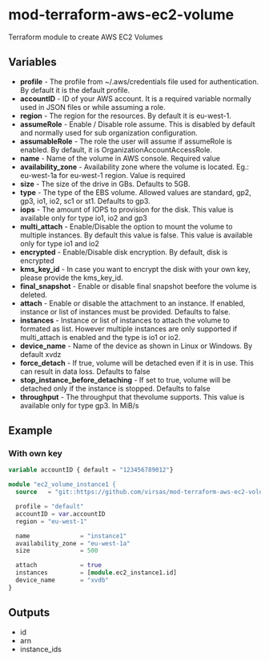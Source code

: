 # mod-terraform-aws-ec2-volume

Terraform module to create AWS EC2 Volumes

## Variables

- **profile** - The profile from ~/.aws/credentials file used for authentication. By default it is the default profile.
- **accountID** - ID of your AWS account. It is a required variable normally used in JSON files or while assuming a role.
- **region** - The region for the resources. By default it is eu-west-1.
- **assumeRole** - Enable / Disable role assume. This is disabled by default and normally used for sub organization configuration.
- **assumableRole** - The role the user will assume if assumeRole is enabled. By default, it is OrganizationAccountAccessRole.
- **name** - Name of the volume in AWS console. Required value
- **availability_zone** - Availability zone where the volume is located. Eg.: eu-west-1a for eu-west-1 region. Value is required
- **size** - The size of the drive in GBs. Defaults to 5GB.
- **type** - The type of the EBS volume. Allowed values are standard, gp2, gp3, io1, io2, sc1 or st1. Defaults to gp3.
- **iops** - The amount of IOPS to provision for the disk. This value is available only for type io1, io2 and gp3
- **multi_attach** - Enable/Disable the option to mount the volume to multiple instances. By default this value is false. This value is available only for type io1 and io2
- **encrypted** - Enable/Disable disk encryption. By default, disk is encrypted
- **kms_key_id** - In case you want to encrypt the disk with your own key, please provide the kms_key_id.
- **final_snapshot** - Enable or disable final snapshot beefore the volume is deleted.
- **attach** - Enable or disable the attachment to an instance. If enabled, instance or list of instances must be provided. Defaults to false.
- **instances** - Instance or list of instances to attach the volume to formated as list. However multiple instances are only supported if multi_attach is enabled and the type is io1 or io2.
- **device_name** - Name of the device as shown in Linux or Windows. By default xvdz
- **force_detach** - If true, volume will be detached even if it is in use. This can result in data loss. Defaults to false
- **stop_instance_before_detaching** - If set to true, volume will be detached only if the instance is stopped. Defaults to false
- **throughput** - The throughput that thevolume supports. This value is available only for type gp3. In MiB/s

## Example

### With own key
``` terraform
variable accountID { default = "123456789012"}

module "ec2_volume_instance1 {
  source   = "git::https://github.com/virsas/mod-terraform-aws-ec2-volume.git?ref=v1.1.0"

  profile = "default"
  accountID = var.accountID
  region = "eu-west-1"

  name              = "instance1"
  availability_zone = "eu-west-1a"
  size              = 500

  attach            = true
  instances         = [module.ec2_instance1.id]
  device_name       = "xvdb"
}

```

## Outputs

- id
- arn
- instance_ids
